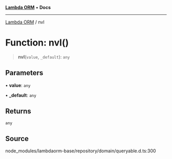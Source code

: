 [**Lambda ORM**](../README.md) • **Docs**

***

[Lambda ORM](../README.md) / nvl

# Function: nvl()

> **nvl**(`value`, `_default`): `any`

## Parameters

• **value**: `any`

• **\_default**: `any`

## Returns

`any`

## Source

node\_modules/lambdaorm-base/repository/domain/queryable.d.ts:300
